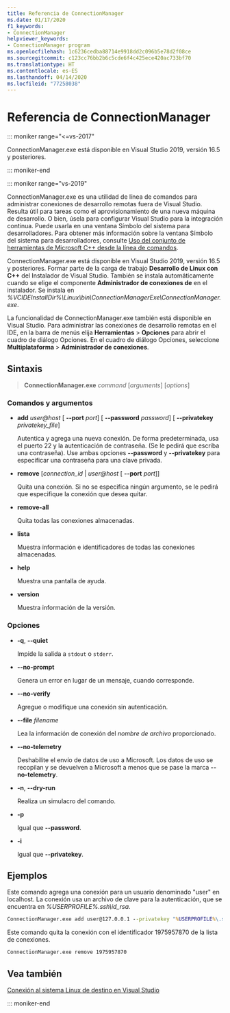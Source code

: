 ```yaml
---
title: Referencia de ConnectionManager
ms.date: 01/17/2020
f1_keywords:
- ConnectionManager
helpviewer_keywords:
- ConnectionManager program
ms.openlocfilehash: 1c6236cedba88714e9918dd2c096b5e78d2f08ce
ms.sourcegitcommit: c123cc76bb2b6c5cde6f4c425ece420ac733bf70
ms.translationtype: HT
ms.contentlocale: es-ES
ms.lasthandoff: 04/14/2020
ms.locfileid: "77258038"
---
```

# <a name="connectionmanager-reference"></a>Referencia de ConnectionManager

::: moniker range="<=vs-2017"

ConnectionManager.exe está disponible en Visual Studio 2019, versión 16.5 y posteriores.

::: moniker-end

::: moniker range="vs-2019"

ConnectionManager.exe es una utilidad de línea de comandos para administrar conexiones de desarrollo remotas fuera de Visual Studio. Resulta útil para tareas como el aprovisionamiento de una nueva máquina de desarrollo. O bien, úsela para configurar Visual Studio para la integración continua. Puede usarla en una ventana Símbolo del sistema para desarrolladores. Para obtener más información sobre la ventana Símbolo del sistema para desarrolladores, consulte [Uso del conjunto de herramientas de Microsoft C++ desde la línea de comandos](../build/building-on-the-command-line.md).

ConnectionManager.exe está disponible en Visual Studio 2019, versión 16.5 y posteriores. Formar parte de la carga de trabajo **Desarrollo de Linux con C++** del Instalador de Visual Studio. También se instala automáticamente cuando se elige el componente **Administrador de conexiones de** en el instalador. Se instala en *%VCIDEInstallDir%\\Linux\\bin\\ConnectionManagerExe\\ConnectionManager.exe*.

La funcionalidad de ConnectionManager.exe también está disponible en Visual Studio. Para administrar las conexiones de desarrollo remotas en el IDE, en la barra de menús elija **Herramientas** > **Opciones** para abrir el cuadro de diálogo Opciones. En el cuadro de diálogo Opciones, seleccione **Multiplataforma** > **Administrador de conexiones**.

## <a name="syntax"></a>Sintaxis

> **ConnectionManager.exe** *command* \[*arguments*] \[*options*]

### <a name="commands-and-arguments"></a>Comandos y argumentos

- **add** *user\@host* \[ **--port** *port*] \[ **--password** *password*] \[ **--privatekey** *privatekey_file*]

  Autentica y agrega una nueva conexión. De forma predeterminada, usa el puerto 22 y la autenticación de contraseña. (Se le pedirá que escriba una contraseña). Use ambas opciones **--password** y **--privatekey** para especificar una contraseña para una clave privada.

- **remove** \[*connection_id* \| *user\@host* \[ **--port** *port*]]

  Quita una conexión. Si no se especifica ningún argumento, se le pedirá que especifique la conexión que desea quitar.

- **remove-all**

  Quita todas las conexiones almacenadas.

- **lista**

  Muestra información e identificadores de todas las conexiones almacenadas.

- **help**

  Muestra una pantalla de ayuda.

- **version**

  Muestra información de la versión.

### <a name="options"></a>Opciones

- **-q**, **--quiet**

  Impide la salida a `stdout` o `stderr`.

- **--no-prompt**

  Genera un error en lugar de un mensaje, cuando corresponde.

- **--no-verify**

  Agregue o modifique una conexión sin autenticación.

- **--file** *filename*

  Lea la información de conexión del *nombre de archivo* proporcionado.

- **--no-telemetry**

  Deshabilite el envío de datos de uso a Microsoft. Los datos de uso se recopilan y se devuelven a Microsoft a menos que se pase la marca **--no-telemetry**.  

- **-n**, **--dry-run**

  Realiza un simulacro del comando.

- **-p**

  Igual que **--password**.

- **-i**

  Igual que **--privatekey**.

## <a name="examples"></a>Ejemplos

Este comando agrega una conexión para un usuario denominado "user" en localhost. La conexión usa un archivo de clave para la autenticación, que se encuentra en *%USERPROFILE%\.ssh\id_rsa*.

```cmd
ConnectionManager.exe add user@127.0.0.1 --privatekey "%USERPROFILE%\.ssh\id_rsa"
```

Este comando quita la conexión con el identificador 1975957870 de la lista de conexiones.

```cmd
ConnectionManager.exe remove 1975957870
```

## <a name="see-also"></a>Vea también

[Conexión al sistema Linux de destino en Visual Studio](connect-to-your-remote-linux-computer.md)

::: moniker-end
